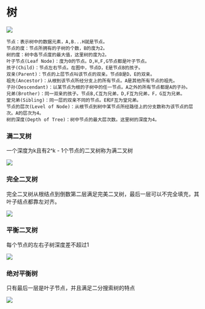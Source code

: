 # 树

![](https://user-gold-cdn.xitu.io/2019/5/30/16b07dd88f3d538e)

    节点：表示树中的数据元素，A,B...H就是节点。
    节点的度：节点所拥有的子树的个数，B的度为2。
    树的度：树中各节点度的最大值，这里树的度为2。
    叶子节点(Leaf Node)：度为0的节点。D,H,F,G节点都是叶子节点。
    孩子(Child)：节点左右节点。在图中，节点D，E是节点B的孩子。
    双亲(Parent)：节点的上层节点叫该节点的双亲。节点B是D，E的双亲。
    祖先(Ancestor)：从根到该节点所经分支上的所有节点。A是其他所有节点的祖先。
    子孙(Descendant)：以某节点为根的子树中的任一节点。A之外的所有节点都是A的子孙。
    兄弟(Brother)：同一双亲的孩子。节点B,C互为兄弟，D,F互为兄弟，F，G互为兄弟。
    堂兄弟(Sibling)：同一层的双亲不同的节点。E和F互为堂兄弟。
    节点的层次(Level of Node)：从根节点到树中某节点所经路径上的分支数称为该节点的层次。A的层次为4。
    树的深度(Depth of Tree)：树中节点的最大层次数。这里树的深度为4。
    
###     满二叉树
一个深度为k且有2^k - 1个节点的二叉树称为满二叉树

![](https://user-gold-cdn.xitu.io/2019/5/30/16b07dd889d1e220)


### 完全二叉树

完全二叉树从根结点到倒数第二层满足完美二叉树，最后一层可以不完全填充，其叶子结点都靠左对齐。

![](https://user-gold-cdn.xitu.io/2019/5/30/16b07dd88b83dfef)

### 平衡二叉树 
每个节点的左右子树深度差不超过1

![](https://user-gold-cdn.xitu.io/2019/5/30/16b07dd88b272370)
    
### 绝对平衡树 
只有最后一层是叶子节点，并且满足二分搜索树的特点

![](https://user-gold-cdn.xitu.io/2019/5/30/16b07dd921f1e673)
